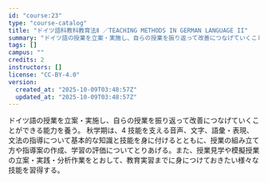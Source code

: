 ```yaml
---
id: "course:23"
type: "course-catalog"
title: "ドイツ語科教科教育法Ⅱ ／TEACHING METHODS IN GERMAN LANGUAGE II"
summary: "ドイツ語の授業を立案・実施し、自らの授業を振り返って改善につなげていくことができる能力を養う。 秋学期は、4 技能を支える音声、文字、語彙・表現、文法の指導について基本的な知識と技能を身に付けるとともに、授業の組み立て方や指導案の作成、学習…"
tags: []
campus: ""
credits: 2
instructors: []
license: "CC-BY-4.0"
version:
  created_at: "2025-10-09T03:48:57Z"
  updated_at: "2025-10-09T03:48:57Z"
---
```

ドイツ語の授業を立案・実施し、自らの授業を振り返って改善につなげていくことができる能力を養う。 秋学期は、4 技能を支える音声、文字、語彙・表現、文法の指導について基本的な知識と技能を身に付けるとともに、授業の組み立て方や指導案の作成、学習の評価についてとりあげる。また、授業見学や模擬授業の立案・実践・分析作業をとおして、教育実習までに身につけておきたい様々な技能を習得する。
